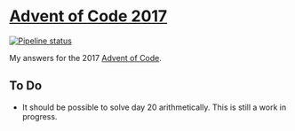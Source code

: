 # [Advent of Code 2017](https://adventofcode.com/2017)

[![Pipeline status][workflows-CI-badge]][actions]

My answers for the 2017 [Advent of Code](https://adventofcode.com/2017).

## To Do

* It should be possible to solve day 20 arithmetically. This is still a work in progress.


[workflows-CI-badge]: https://github.com/rjvdw/advent-of-code/actions/workflows/ci-2017-rust.yml/badge.svg
[actions]: https://github.com/rjvdw/advent-of-code/actions/workflows/ci-2017-rust.yml

